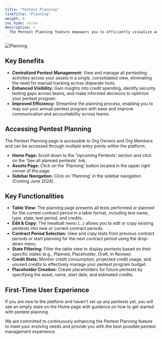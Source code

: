 ```yaml
---
title: "Pentest Planning"
linkTitle: "Planning"
weight: 0
toc_hide: =true
description: >
  The Pentest Planning feature empowers you to efficiently visualize and manage your annual pentest program directly within the platform. The feature offers the following key benefits:
---
```


![Planning](/deepdive/planning.png "Planning")

## Key Benefits

- **Centralized Pentest Management:** View and manage all pentesting activities across your assets in a single, consolidated view, eliminating the need for manual tracking across disparate tools.
- **Enhanced Visibility:** Gain insights into credit spending, identify security testing gaps across teams, and make informed decisions to optimize your pentest program.
- **Improved Efficiency:** Streamline the planning process, enabling you to map out your annual pentest program with ease and improve communication and accountability across teams.

## Accessing Pentest Planning

The Pentest Planning page is accessible to Org Owners and Org Members and can be accessed through multiple entry points within the platform:

- **Home Page:** Scroll down to the 'Upcoming Pentests' section and click on the 'See all planned pentests' link.
- **Assets Page:** Click on the 'Planning' button located in the upper right corner of the page.
- **Sidebar Navigation:** Click on 'Planning' in the sidebar navigation (Coming June 2024).

## Key Functionalities

- **Table View:** The planning page presents all tests performed or planned for the current contract period in a table format, including test name, type, state, test period, and credits.
- **Edit & Copy:** The meatball menu (...) allows you to edit or copy existing pentests into new or current contract periods.
- **Contract Period Selection:** View and copy tests from previous contract periods or start planning for the next contract period using the drop-down menu.
- **State Filtering:** Filter the table view to display pentests based on their specific states (e.g., Planned, Placeholder, Draft, In Review).
- **Credit Stats:** Monitor credit consumption, projected credit usage, and unused credits to effectively manage your pentest program budget.
- **Placeholder Creation:** Create placeholders for future pentests by specifying the asset, name, start date, and estimated credits.

## First-Time User Experience

If you are new to the platform and haven't set up any pentests yet, you will see an empty state on the Home page with guidance on how to get started with pentest planning.

We are committed to continuously enhancing the Pentest Planning feature to meet your evolving needs and provide you with the best possible pentest management experience.
